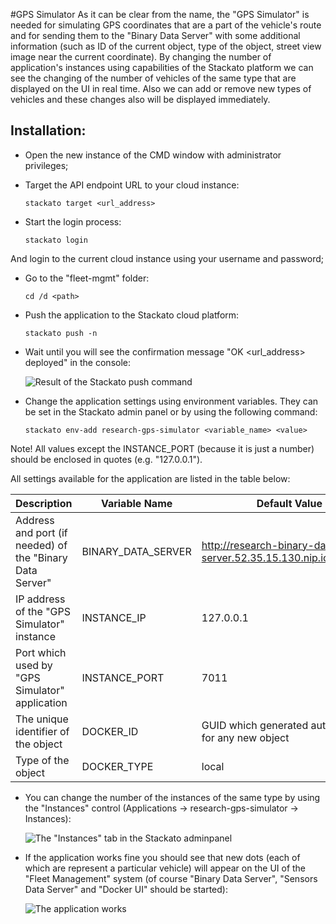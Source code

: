 #GPS Simulator
As it can be clear from the name, the "GPS Simulator" is needed for simulating GPS coordinates that are a part of the vehicle's route and for sending them to the "Binary Data Server" with some additional information (such as ID of the current object, type of the object, street view image near the current coordinate). By changing the number of application's instances using capabilities of the Stackato platform we can see the changing of the number of vehicles of the same type that are displayed on the UI in real time. Also we can add or remove new types of vehicles and these changes also will be displayed immediately.

## Installation:
+ Open the new instance of the CMD window with administrator privileges;
+ Target the API endpoint URL to your cloud instance:

    ```
    stackato target <url_address>
    ```
+ Start the login process:

    ```
    stackato login
    ```
And login to the current cloud instance using your username and password;
+ Go to the "fleet-mgmt" folder:

    ```
    cd /d <path>
    ```
+ Push the application to the Stackato cloud platform:

    ```
    stackato push -n
    ```
+ Wait until you will see the confirmation message "OK <url_address> deployed" in the console:

    ![Result of the Stackato push command]()

+ Change the application settings using environment variables. They can be set in the Stackato admin panel or by using the following command:

    ```
    stackato env-add research-gps-simulator <variable_name> <value>
    ```
Note! All values except the INSTANCE_PORT (because it is just a number) should be enclosed in quotes (e.g. "127.0.0.1").

All settings available for the application are listed in the table below:

Description|Variable Name|Default Value
-----------|-----------|-----------
Address and port (if needed) of the "Binary Data Server"|BINARY_DATA_SERVER|http://research-binary-data-server.52.35.15.130.nip.io/telemetry
IP address of the "GPS Simulator" instance|INSTANCE_IP|127.0.0.1
Port which used by "GPS Simulator" application|INSTANCE_PORT|7011
The unique identifier of the object|DOCKER_ID|GUID which generated automatically for any new object 
Type of the object|DOCKER_TYPE|local

+ You can change the number of the instances of the same type by using the "Instances" control (Applications -> research-gps-simulator -> Instances):

    ![The "Instances" tab in the Stackato adminpanel]()

+ If the application works fine you should see that new dots (each of which are represent a particular vehicle) will appear on the UI of the "Fleet Management" system (of course "Binary Data Server", "Sensors Data Server" and "Docker UI" should be started):

    ![The application works]()
